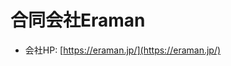# 合同会社Eraman

<meta name="google-site-verification" content="UYfyxVkcfp8tQuInCX9NoNcpI8E8CWUUp6NJ1JpMpEY" />

* 会社HP: [https://eraman.jp/](https://eraman.jp/)
